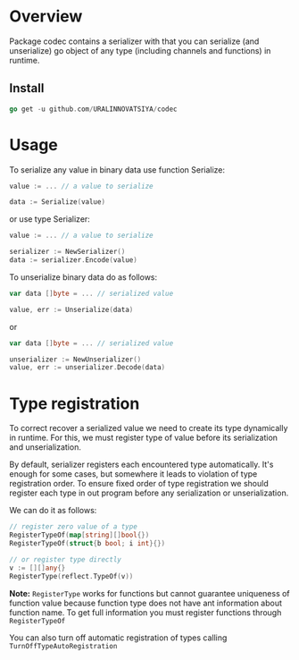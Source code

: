 # Overview

Package codec contains a serializer with that you can serialize (and unserialize)
go object of any type (including channels and functions) in runtime.

## Install

```go
go get -u github.com/URALINNOVATSIYA/codec
```

# Usage

To serialize any value in binary data use function Serialize:

```go
value := ... // a value to serialize

data := Serialize(value)
```

or use type Serializer:

```go
value := ... // a value to serialize

serializer := NewSerializer()
data := serializer.Encode(value)
```

To unserialize binary data do as follows:

```go
var data []byte = ... // serialized value

value, err := Unserialize(data)
```

or 

```go
var data []byte = ... // serialized value

unserializer := NewUnserializer()
value, err := unserializer.Decode(data)
```

# Type registration

To correct recover a serialized value we need to create its type dynamically 
in runtime. For this, we must register type of value before its serialization 
and unserialization.

By default, serializer registers each encountered type automatically.
It's enough for some cases, but somewhere it leads to violation of type
registration order. To ensure fixed order of type registration we should
register each type in out program before any serialization or unserialization.

We can do it as follows:

```go
// register zero value of a type
RegisterTypeOf(map[string][]bool{})
RegisterTypeOf(struct{b bool; i int}{})

// or register type directly
v := [][]any{} 
RegisterType(reflect.TypeOf(v))
```

**Note:** ```RegisterType``` works for functions but cannot guarantee uniqueness
of function value because function type does not have ant information about function
name. To get full information you must register functions through ```RegisterTypeOf```  

You can also turn off automatic registration of types calling ```TurnOffTypeAutoRegistration``` 